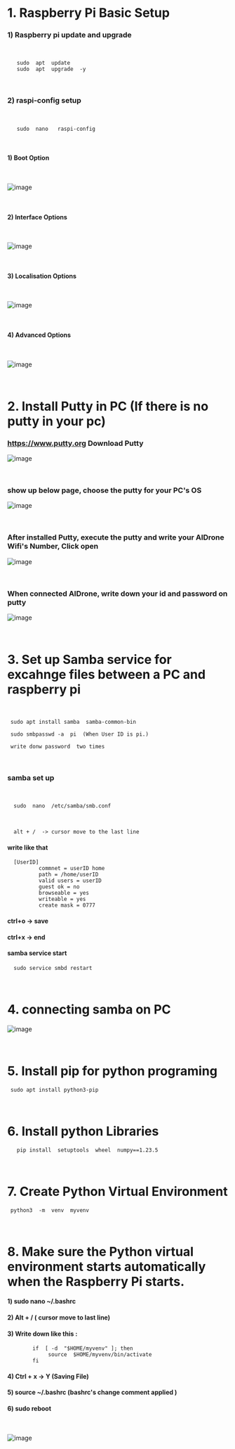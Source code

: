 # 1. Raspberry Pi Basic Setup
### 1) Raspberry pi update and upgrade
<br/> 

       sudo  apt  update        
       sudo  apt  upgrade  -y 

<br/>

### 2) raspi-config setup
<br/>
       
       sudo  nano   raspi-config

<br/>       

#### 1) Boot Option
<br/>

![image](https://github.com/user-attachments/assets/f53304aa-5dc7-4588-808d-fb1c5708475c)

<br/>

#### 2) Interface Options 
<br/>

![image](https://github.com/user-attachments/assets/f7cdf36b-6c40-44d2-a7a1-12979eeb2b63)

<br/>

#### 3) Localisation Options 
<br/>

![image](https://github.com/user-attachments/assets/045760c3-3b15-4e27-9f3b-1f535b9c3344)

<br/>

#### 4) Advanced Options 
<br/>

![image](https://github.com/user-attachments/assets/4245f56e-95a6-4c91-b6d2-f99a04c23a34)

<br/>

# 2. Install Putty in PC (If there is no putty in your pc)

### https://www.putty.org   Download Putty 

![image](https://user-images.githubusercontent.com/122161666/224391267-617a2dac-400b-4983-8a47-6379163ee5f6.png)

<br/>

### show up below page,  choose the putty for your PC's OS

![image](https://user-images.githubusercontent.com/122161666/224391765-02c437fb-357f-4e3b-9b01-a0e164b7015f.png)

<br/>

### After installed Putty, execute the putty and write your AIDrone Wifi's Number, Click open

![image](https://user-images.githubusercontent.com/122161666/224396899-08673c1b-b173-496a-ad1f-3d1d8a5c5929.png)

<br/>

### When connected AIDrone, write down your id and password on putty

![image](https://user-images.githubusercontent.com/122161666/224398030-60dc599c-4a61-47d1-87ce-2fb846f5133f.png)

<br/>

# 3. Set up Samba service for excahnge files between a PC and raspberry pi
<br/>

     sudo apt install samba  samba-common-bin
     
     sudo smbpasswd -a  pi  (When User ID is pi.)
 
     write donw password  two times

<br/>

###  samba set up 
<br/>

      sudo  nano  /etc/samba/smb.conf

<br/>

      alt + /  -> cursor move to the last line
      
####  write like that

      [UserID]
              commnet = userID home
              path = /home/userID
              valid users = userID
              guest ok = no
              browseable = yes
              writeable = yes
              create mask = 0777
              
#### ctrl+o  -> save
#### ctrl+x  -> end

#### samba service start

      sudo service smbd restart
      
<br/>

# 4. connecting samba on PC

![image](https://user-images.githubusercontent.com/122161666/224478786-c3a66388-0c7c-4635-ad17-22c3629327f4.png)

<br/>

# 5. Install pip for python programing

     sudo apt install python3-pip  
     
<br/>

# 6. Install python Libraries

       pip install  setuptools  wheel  numpy==1.23.5  

<br/>

# 7. Create Python Virtual Environment

     python3  -m  venv  myvenv

<br/>

# 8. Make sure the Python virtual environment starts automatically when the Raspberry Pi starts.

#### 1)  sudo  nano  ~/.bashrc

#### 2)  Alt + /   ( cursor move to last line)

#### 3)  Write down like this : 

            if  [ -d  "$HOME/myvenv" ]; then
                 source  $HOME/myvenv/bin/activate
            fi

#### 4)  Ctrl + x  ->  Y   (Saving File)

#### 5)  source  ~/.bashrc  (bashrc's change comment applied )

#### 6)  sudo reboot  

<br/>

![image](https://github.com/user-attachments/assets/f4480cd5-2670-4328-bb85-20a7a7090933)




 
    
    

             
     
     
     

     
     
     






       




